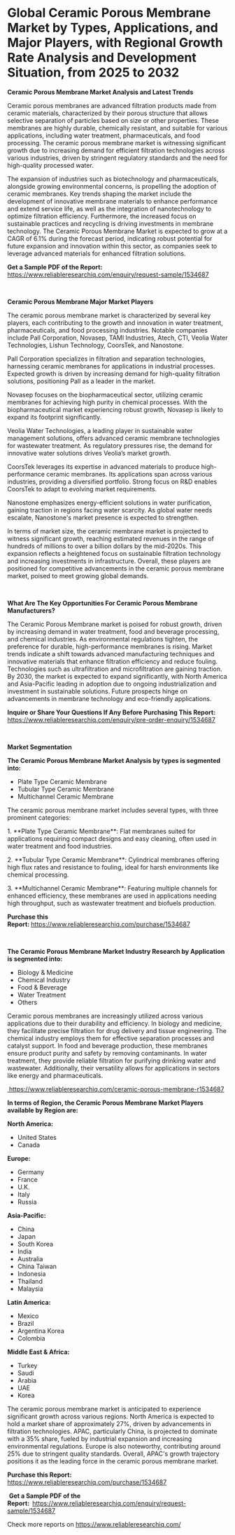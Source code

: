 <p><h1>Global Ceramic Porous Membrane Market by Types, Applications, and Major Players, with Regional Growth Rate Analysis and Development Situation, from 2025 to 2032</h1></p><p><strong>Ceramic Porous Membrane Market Analysis and Latest Trends</strong></p>
<p><p>Ceramic porous membranes are advanced filtration products made from ceramic materials, characterized by their porous structure that allows selective separation of particles based on size or other properties. These membranes are highly durable, chemically resistant, and suitable for various applications, including water treatment, pharmaceuticals, and food processing. The ceramic porous membrane market is witnessing significant growth due to increasing demand for efficient filtration technologies across various industries, driven by stringent regulatory standards and the need for high-quality processed water.</p><p>The expansion of industries such as biotechnology and pharmaceuticals, alongside growing environmental concerns, is propelling the adoption of ceramic membranes. Key trends shaping the market include the development of innovative membrane materials to enhance performance and extend service life, as well as the integration of nanotechnology to optimize filtration efficiency. Furthermore, the increased focus on sustainable practices and recycling is driving investments in membrane technology. The Ceramic Porous Membrane Market is expected to grow at a CAGR of 6.1% during the forecast period, indicating robust potential for future expansion and innovation within this sector, as companies seek to leverage advanced materials for enhanced filtration solutions.</p></p>
<p><strong>Get a Sample PDF of the Report:&nbsp;</strong> <a href="https://www.reliableresearchiq.com/enquiry/request-sample/1534687?utm_campaign=103&utm_medium=2&utm_source=Github&utm_content=ia&utm_term=02022025&utm_id=ceramic-porous-membrane">https://www.reliableresearchiq.com/enquiry/request-sample/1534687</a></p>
<p>&nbsp;</p>
<p><strong>Ceramic Porous Membrane Major Market Players</strong></p>
<p><p>The ceramic porous membrane market is characterized by several key players, each contributing to the growth and innovation in water treatment, pharmaceuticals, and food processing industries. Notable companies include Pall Corporation, Novasep, TAMI Industries, Atech, CTI, Veolia Water Technologies, Lishun Technology, CoorsTek, and Nanostone.</p><p>Pall Corporation specializes in filtration and separation technologies, harnessing ceramic membranes for applications in industrial processes. Expected growth is driven by increasing demand for high-quality filtration solutions, positioning Pall as a leader in the market.</p><p>Novasep focuses on the biopharmaceutical sector, utilizing ceramic membranes for achieving high purity in chemical processes. With the biopharmaceutical market experiencing robust growth, Novasep is likely to expand its footprint significantly.</p><p>Veolia Water Technologies, a leading player in sustainable water management solutions, offers advanced ceramic membrane technologies for wastewater treatment. As regulatory pressures rise, the demand for innovative water solutions drives Veolia’s market growth.</p><p>CoorsTek leverages its expertise in advanced materials to produce high-performance ceramic membranes. Its applications span across various industries, providing a diversified portfolio. Strong focus on R&D enables CoorsTek to adapt to evolving market requirements.</p><p>Nanostone emphasizes energy-efficient solutions in water purification, gaining traction in regions facing water scarcity. As global water needs escalate, Nanostone's market presence is expected to strengthen.</p><p>In terms of market size, the ceramic membrane market is projected to witness significant growth, reaching estimated revenues in the range of hundreds of millions to over a billion dollars by the mid-2020s. This expansion reflects a heightened focus on sustainable filtration technology and increasing investments in infrastructure. Overall, these players are positioned for competitive advancements in the ceramic porous membrane market, poised to meet growing global demands.</p></p>
<p>&nbsp;</p>
<p><strong>What Are The Key Opportunities For Ceramic Porous Membrane Manufacturers?</strong></p>
<p><p>The Ceramic Porous Membrane market is poised for robust growth, driven by increasing demand in water treatment, food and beverage processing, and chemical industries. As environmental regulations tighten, the preference for durable, high-performance membranes is rising. Market trends indicate a shift towards advanced manufacturing techniques and innovative materials that enhance filtration efficiency and reduce fouling. Technologies such as ultrafiltration and microfiltration are gaining traction. By 2030, the market is expected to expand significantly, with North America and Asia-Pacific leading in adoption due to ongoing industrialization and investment in sustainable solutions. Future prospects hinge on advancements in membrane technology and eco-friendly applications.</p></p>
<p><strong>Inquire or Share Your Questions If Any Before Purchasing This Report:</strong> <a href="https://www.reliableresearchiq.com/enquiry/pre-order-enquiry/1534687?utm_campaign=103&utm_medium=2&utm_source=Github&utm_content=ia&utm_term=02022025&utm_id=ceramic-porous-membrane">https://www.reliableresearchiq.com/enquiry/pre-order-enquiry/1534687</a></p>
<p>&nbsp;</p>
<p><strong>Market Segmentation</strong></p>
<p><strong>The Ceramic Porous Membrane Market Analysis by types is segmented into:</strong></p>
<p><ul><li>Plate Type Ceramic Membrane</li><li>Tubular Type Ceramic Membrane</li><li>Multichannel Ceramic Membrane</li></ul></p>
<p><p>The ceramic porous membrane market includes several types, with three prominent categories: </p><p>1. **Plate Type Ceramic Membrane**: Flat membranes suited for applications requiring compact designs and easy cleaning, often used in water treatment and food industries.</p><p>  </p><p>2. **Tubular Type Ceramic Membrane**: Cylindrical membranes offering high flux rates and resistance to fouling, ideal for harsh environments like chemical processing.</p><p>3. **Multichannel Ceramic Membrane**: Featuring multiple channels for enhanced efficiency, these membranes are used in applications needing high throughput, such as wastewater treatment and biofuels production.</p></p>
<p><strong>Purchase this Report:&nbsp;</strong><a href="https://www.reliableresearchiq.com/purchase/1534687?utm_campaign=103&utm_medium=2&utm_source=Github&utm_content=ia&utm_term=02022025&utm_id=ceramic-porous-membrane">https://www.reliableresearchiq.com/purchase/1534687</a></p>
<p>&nbsp;</p>
<p><strong>The Ceramic Porous Membrane Market Industry Research by Application is segmented into:</strong></p>
<p><ul><li>Biology & Medicine</li><li>Chemical Industry</li><li>Food & Beverage</li><li>Water Treatment</li><li>Others</li></ul></p>
<p><p>Ceramic porous membranes are increasingly utilized across various applications due to their durability and efficiency. In biology and medicine, they facilitate precise filtration for drug delivery and tissue engineering. The chemical industry employs them for effective separation processes and catalyst support. In food and beverage production, these membranes ensure product purity and safety by removing contaminants. In water treatment, they provide reliable filtration for purifying drinking water and wastewater. Additionally, their versatility allows for applications in sectors like energy and pharmaceuticals.</p></p>
<p><a href="https://www.reliableresearchiq.com/ceramic-porous-membrane-r1534687?utm_campaign=103&utm_medium=2&utm_source=Github&utm_content=ia&utm_term=02022025&utm_id=ceramic-porous-membrane">&nbsp;https://www.reliableresearchiq.com/ceramic-porous-membrane-r1534687</a></p>
<p><strong>In terms of Region, the Ceramic Porous Membrane Market Players available by Region are:</strong></p>
<p>
    <p> <strong> North America: </strong>
        <ul>
            <li>United States</li>
            <li>Canada</li>
        </ul>
        </p> 
    <p> <strong> Europe: </strong>
        <ul>
            <li>Germany</li>
            <li>France</li>
            <li>U.K.</li>
            <li>Italy</li>
            <li>Russia</li>
        </ul>
        </p> 
    <p> <strong> Asia-Pacific: </strong>
        <ul>
            <li>China</li>
            <li>Japan</li>
            <li>South Korea</li>
            <li>India</li>
            <li>Australia</li>
            <li>China Taiwan</li>
            <li>Indonesia</li>
            <li>Thailand</li>
            <li>Malaysia</li>
        </ul>
        </p> 
    <p> <strong> Latin America: </strong>
        <ul>
            <li>Mexico</li>
            <li>Brazil</li>
            <li>Argentina Korea</li>
            <li>Colombia</li>
        </ul>
        </p> 
    <p> <strong> Middle East & Africa: </strong>
        <ul>
            <li>Turkey</li>
            <li>Saudi</li>
            <li>Arabia</li>
            <li>UAE</li>
            <li>Korea</li>
        </ul>
    </p>
    </p>
<p><p>The ceramic porous membrane market is anticipated to experience significant growth across various regions. North America is expected to hold a market share of approximately 27%, driven by advancements in filtration technologies. APAC, particularly China, is projected to dominate with a 35% share, fueled by industrial expansion and increasing environmental regulations. Europe is also noteworthy, contributing around 25% due to stringent quality standards. Overall, APAC's growth trajectory positions it as the leading force in the ceramic porous membrane market.</p></p>
<p><strong>Purchase this Report: </strong><a href="https://www.reliableresearchiq.com/purchase/1534687?utm_campaign=103&utm_medium=2&utm_source=Github&utm_content=ia&utm_term=02022025&utm_id=ceramic-porous-membrane">https://www.reliableresearchiq.com/purchase/1534687</a></p>
<p>&nbsp;<strong>Get a Sample PDF of the Report:&nbsp;&nbsp;</strong><a href="https://www.reliableresearchiq.com/enquiry/request-sample/1534687?utm_campaign=103&utm_medium=2&utm_source=Github&utm_content=ia&utm_term=02022025&utm_id=ceramic-porous-membrane">https://www.reliableresearchiq.com/enquiry/request-sample/1534687</a></p>
<p><strong></strong></p>
<p>Check more reports on <a href="https://www.reliableresearchiq.com/?utm_campaign=103&utm_medium=2&utm_source=Github&utm_content=ia&utm_term=02022025&utm_id=ceramic-porous-membrane">https://www.reliableresearchiq.com/</a></p>